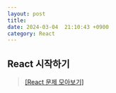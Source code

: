```yaml
---
layout: post
title: 
date: 2024-03-04  21:10:43 +0900
category: React
---
```


## React 시작하기
> <a href="https://dpwls03.github.io/React/">[React 문제 모아보기]</a>